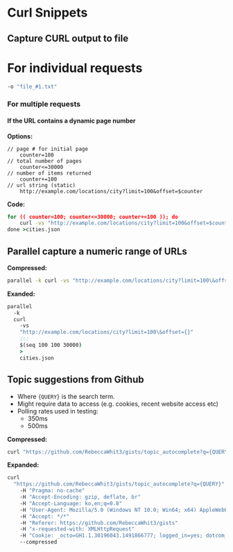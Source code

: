 # Curl Snippets

## Capture CURL output to file

# For individual requests

```bat
-o "file_#1.txt"
```

### For multiple requests

#### If the URL contains a dynamic page number

**Options:**

```
// page # for initial page
    counter=100
// total number of pages
    counter<=30000
// number of items returned 
    counter+=100
// url string (static)
    http://example.com/locations/city?limit=100&offset=$counter
```

**Code:**

```bat
for (( counter=100; counter<=30000; counter+=100 )); do
    curl -vs "http://example.com/locations/city?limit=100&offset=$counter"
done >cities.json
```

## Parallel capture a numeric range of URLs

**Compressed:**

```bat
parallel -k curl -vs "http://example.com/locations/city?limit=100\&offset={}" ::: $(seq 100 100 30000) > cities.json
```

**Exanded:**

```bat
parallel
  -k
  curl
    -vs
    "http://example.com/locations/city?limit=100\&offset={}"
    :::
    $(seq 100 100 30000)
    >
    cities.json
```

## Topic suggestions from Github

- Where `{QUERY}` is the search term.
- Might require data to access (e.g. cookies, recent website access etc)
- Polling rates used in testing:
    + 350ms
    + 500ms

**Compressed:**

```bat
curl "https://github.com/RebeccaWhit3/gists/topic_autocomplete?q={QUERY}" -H "Pragma: no-cache" -H "Accept-Encoding: gzip, deflate, br" -H "Accept-Language: ko,en;q=0.8" -H "User-Agent: Mozilla/5.0 (Windows NT 10.0; Win64; x64) AppleWebKit/537.36 (KHTML, like Gecko) Chrome/59.0.3071.0 Safari/537.36" -H "Accept: */*" -H "Referer: https://github.com/RebeccaWhit3/gists" -H "x-requested-with: XMLHttpRequest" -H "Cookie: _octo=GH1.1.30196043.1491866777; logged_in=yes; dotcom_user=RebeccaWhit3; _gat=1; _ga=GA1.2.1595057441.1491866777; tz=America^%^2FToronto; _gh_sess=eyJzZXNzaW9uX2lkIjoiMWQ1YTliNjQxYzI3YTFkNmQwZmFlZTdkYzdiN2E4ODEiLCJjb250ZXh0IjoiLyIsInNweV9yZXBvIjoiUmViZWNjYVdoaXQzL2dpc3RzIiwic3B5X3JlcG9fYXQiOjE0OTIxODIxMjcsImxhc3Rfd3JpdGUiOjE0OTIxODIyODk1MjJ9--e8b2d84786cfd49867b38cda2970b1b9e340935b; user_session=rdnsgTMHQoRNeT_Z1IRrCWMSB05kGcUy3c0Y5lvIy7E0RnMm; __Host-user_session_same_site=rdnsgTMHQoRNeT_Z1IRrCWMSB05kGcUy3c0Y5lvIy7E0RnMm" -H "Connection: keep-alive" -H "Cache-Control: no-cache" --compressed
```

**Expanded:**

```bat
curl
  "https://github.com/RebeccaWhit3/gists/topic_autocomplete?q={QUERY}"
    -H "Pragma: no-cache"
    -H "Accept-Encoding: gzip, deflate, br"
    -H "Accept-Language: ko,en;q=0.8"
    -H "User-Agent: Mozilla/5.0 (Windows NT 10.0; Win64; x64) AppleWebKit/537.36 (KHTML, like Gecko) Chrome/59.0.3071.0 Safari/537.36"
    -H "Accept: */*"
    -H "Referer: https://github.com/RebeccaWhit3/gists"
    -H "x-requested-with: XMLHttpRequest"
    -H "Cookie: _octo=GH1.1.30196043.1491866777; logged_in=yes; dotcom_user=RebeccaWhit3; _gat=1; _ga=GA1.2.1595057441.1491866777; tz=America^%^2FToronto; _gh_sess=eyJzZXNzaW9uX2lkIjoiMWQ1YTliNjQxYzI3YTFkNmQwZmFlZTdkYzdiN2E4ODEiLCJjb250ZXh0IjoiLyIsInNweV9yZXBvIjoiUmViZWNjYVdoaXQzL2dpc3RzIiwic3B5X3JlcG9fYXQiOjE0OTIxODIxMjcsImxhc3Rfd3JpdGUiOjE0OTIxODIyODk1MjJ9--e8b2d84786cfd49867b38cda2970b1b9e340935b; user_session=rdnsgTMHQoRNeT_Z1IRrCWMSB05kGcUy3c0Y5lvIy7E0RnMm; __Host-user_session_same_site=rdnsgTMHQoRNeT_Z1IRrCWMSB05kGcUy3c0Y5lvIy7E0RnMm" -H "Connection: keep-alive" -H "Cache-Control: no-cache"
    --compressed
```
